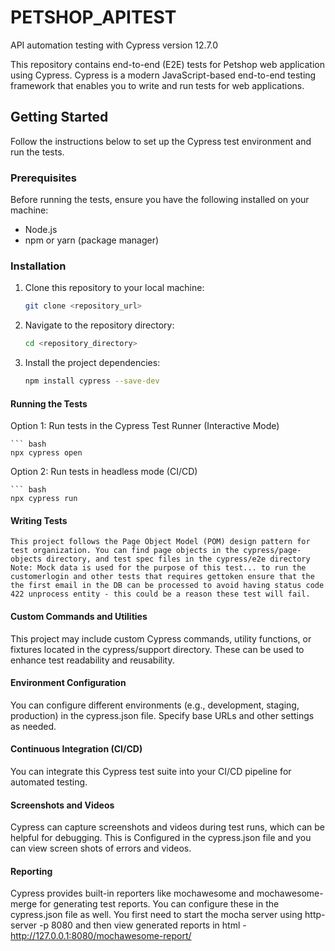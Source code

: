 # PETSHOP_APITEST
API automation testing with Cypress version 12.7.0

This repository contains end-to-end (E2E) tests for Petshop web application using Cypress. Cypress is a modern JavaScript-based end-to-end testing framework that enables you to write and run tests for web applications.

## Getting Started

Follow the instructions below to set up the Cypress test environment and run the tests.

### Prerequisites

Before running the tests, ensure you have the following installed on your machine:

- Node.js
- npm or yarn (package manager)

### Installation

1. Clone this repository to your local machine:

   ```bash
   git clone <repository_url>

2. Navigate to the repository directory:

    ``` bash
    cd <repository_directory>

3. Install the project dependencies:

    ``` bash
    npm install cypress --save-dev

#### Running the Tests
Option 1: Run tests in the Cypress Test Runner (Interactive Mode)

    ``` bash
    npx cypress open
    
Option 2: Run tests in headless mode (CI/CD)

    ``` bash
    npx cypress run

#### Writing Tests
    This project follows the Page Object Model (POM) design pattern for test organization. You can find page objects in the cypress/page-objects directory, and test spec files in the cypress/e2e directory
    Note: Mock data is used for the purpose of this test... to run the customerlogin and other tests that requires gettoken ensure that the the first email in the DB can be processed to avoid having status code 422 unprocess entity - this could be a reason these test will fail. 

#### Custom Commands and Utilities
This project may include custom Cypress commands, utility functions, or fixtures located in the cypress/support directory. These can be used to enhance test readability and reusability.

#### Environment Configuration
You can configure different environments (e.g., development, staging, production) in the cypress.json file. Specify base URLs and other settings as needed.

#### Continuous Integration (CI/CD)
You can integrate this Cypress test suite into your CI/CD pipeline for automated testing.

#### Screenshots and Videos
Cypress can capture screenshots and videos during test runs, which can be helpful for debugging. This is Configured in the cypress.json file and you can view screen shots of errors and videos.

 #### Reporting
Cypress provides built-in reporters like mochawesome and mochawesome-merge for generating test reports. You can configure these in the cypress.json file as well.
You first need to start the mocha server  using http-server -p 8080 and then view generated reports in html - http://127.0.0.1:8080/mochawesome-report/

